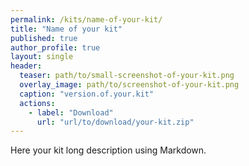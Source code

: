 ```yaml
---
permalink: /kits/name-of-your-kit/
title: "Name of your kit"
published: true
author_profile: true
layout: single
header:
  teaser: path/to/small-screenshot-of-your-kit.png
  overlay_image: path/to/screenshot-of-your-kit.png
  caption: "version.of.your.kit"
  actions:
    - label: "Download"
      url: "url/to/download/your-kit.zip"
---
```


Here your kit long description using Markdown.
